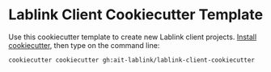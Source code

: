# Lablink Client Cookiecutter Template

Use this cookiecutter template to create new Lablink client projects.
[Install cookiecutter](https://cookiecutter.readthedocs.io/en/latest/installation.html), then type on the command line:
```
cookiecutter cookiecutter gh:ait-lablink/lablink-client-cookiecutter
```
